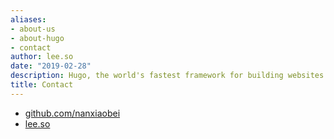 ```yaml
---
aliases:
- about-us
- about-hugo
- contact
author: lee.so
date: "2019-02-28"
description: Hugo, the world's fastest framework for building websites
title: Contact
---
```


- [github.com/nanxiaobei](https://github.com/nanxiaobei)
- [lee.so](https://lee.so)
